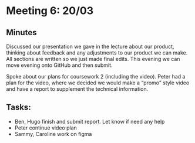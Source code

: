 # Meeting 6: 20/03

## Minutes

Discussed our presentation we gave in the lecture about our product, thinking about feedback and any adjustments to our product we can make. All sections are written so we just made final edits. This evening we can move evening onto GitHub and then submit.

Spoke about our plans for coursework 2 (including the video). Peter had a plan for the video, where we decided we would make a “promo” style video and have a report to supplement the technical information.

## Tasks:

- Ben, Hugo finish and submit report. Let know if need any help
- Peter continue video plan
- Sammy, Caroline work on figma
